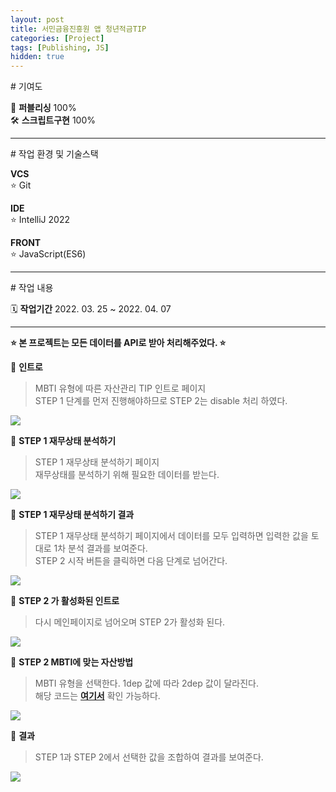 ```yaml
---
layout: post
title: 서민금융진흥원 앱 청년적금TIP
categories: [Project]
tags: [Publishing, JS]
hidden: true
---
```


<p class="box-title"># 기여도</p>

📝 **퍼블리싱** 100%  
🛠 **스크립트구현** 100%  

----
<p class="box-title"># 작업 환경 및 기술스택</p>

**VCS**  
   ⭐️ Git

**IDE**   
   ⭐️ IntelliJ 2022   

**FRONT**  
   ⭐️ JavaScript(ES6)  

----

<p class="box-title"># 작업 내용</p>

🗓 **작업기간**  2022. 03. 25 ~ 2022. 04. 07

--- 

**⭐️ 본 프로젝트는 모든 데이터를 API로 받아 처리해주었다. ⭐️**  

📌 **인트로**
> MBTI 유형에 따른 자산관리 TIP 인트로 페이지  
STEP 1 단계를 먼저 진행해야하므로 STEP 2는 disable 처리 하였다. 

<p style="text-align: left;">
<img src="{{ site.baseurl }}/assets/img/project/youthTIP_01.jpeg">
</p> 

 
📌 **STEP 1 재무상태 분석하기**
> STEP 1 재무상태 분석하기 페이지  
재무상태를 분석하기 위해 필요한 데이터를 받는다.

<p style="text-align: left;">
<img src="{{ site.baseurl }}/assets/img/project/youthTIP_02.jpeg">
</p> 


📌 **STEP 1 재무상태 분석하기 결과**
> STEP 1 재무상태 분석하기 페이지에서 데이터를 모두 입력하면 입력한 값을 토대로 1차 분석 결과를 보여준다.  
STEP 2 시작 버튼을 클릭하면 다음 단계로 넘어간다. 

<p style="text-align: left;">
<img src="{{ site.baseurl }}/assets/img/project/youthTIP_03.jpeg">
</p> 

 
📌 **STEP 2 가 활성화된 인트로**
> 다시 메인페이지로 넘어오며 STEP 2가 활성화 된다.

<p style="text-align: left;">
<img src="{{ site.baseurl }}/assets/img/project/youthTIP_06.jpeg">
</p> 


📌 **STEP 2 MBTI에 맞는 자산방법**
> MBTI 유형을 선택한다. 1dep 값에 따라 2dep 값이 달라진다.  
해당 코드는 **[여기서](http://localhost:4000/study/2022/08/25/TreeMenu.html)** 확인 가능하다. 

<p style="text-align: left;">
<img src="{{ site.baseurl }}/assets/img/project/youthTIP_04.jpeg">
</p> 

 
📌 **결과**
> STEP 1과 STEP 2에서 선택한 값을 조합하여 결과를 보여준다.

<p style="text-align: left;">
<img src="{{ site.baseurl }}/assets/img/project/youthTIP_05.png">
</p> 





